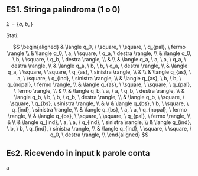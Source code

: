 ## ES1. Stringa palindroma (1 o 0)

$\Sigma = \{a, \ b,\}$ 

Stati:

$$
\begin{aligned} 
	& \langle q_0, \ \square, \ \square, \ q_{pal}, \ fermo \rangle \\
    & \langle q_0, \ a, \ \square, \ q_a, \ destra \rangle, \\
    & \langle q_0, \ b, \ \square, \ q_b, \ destra \rangle, \\
    & \\
    & \langle q_a, \ a, \ a, \ q_a, \ destra \rangle, \\
	& \langle q_a, \ b, \ b, \ q_a, \ destra \rangle, \\
	& \langle q_a, \ \square, \ \square, \ q_{as}, \ sinistra \rangle, \\
	& \\
	& \langle q_{as}, \ a, \ \square, \ q_{ind}, \ sinistra \rangle, \\
	& \langle q_{as}, \ b, \ b, \ q_{nopal}, \ fermo \rangle, \\
	& \langle q_{as}, \ \square, \ \square, \ q_{pal}, \ fermo \rangle, \\
	& \\
    & \langle q_b, \ a, \ a, \ q_b, \ destra \rangle, \\
	& \langle q_b, \ b, \ b, \ q_b, \ destra \rangle, \\
	& \langle q_b, \ \square, \ \square, \ q_{bs}, \ sinistra \rangle, \\
	& \\
	& \langle q_{bs}, \ b, \ \square, \ q_{ind}, \ sinistra \rangle, \\
	& \langle q_{bs}, \ a, \ a, \ q_{nopal}, \ fermo \rangle, \\
	& \langle q_{bs}, \ \square, \ \square, \ q_{pal}, \ fermo \rangle, \\
	& \\
	& \langle q_{ind}, \ a, \ a, \ q_{ind}, \ sinistra \rangle, \\
	& \langle q_{ind}, \ b, \ b, \ q_{ind}, \ sinistra \rangle, \\
	& \langle q_{ind}, \ \square, \ \square, \ q_0, \ destra \rangle, \\
\end{aligned}
$$


## Es2. Ricevendo in input k parole conta 
a
